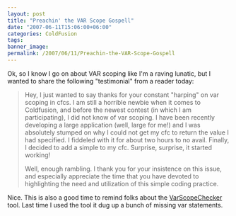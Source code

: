 ```yaml
---
layout: post
title: "Preachin' the VAR Scope Gospell"
date: "2007-06-11T15:06:00+06:00"
categories: ColdFusion 
tags: 
banner_image: 
permalink: /2007/06/11/Preachin-the-VAR-Scope-Gospell
---
```


Ok, so I know I go on about VAR scoping like I'm a raving lunatic, but I wanted to share the following "testimonial" from a reader today:

<blockquote>
Hey, I just wanted to say thanks for your constant "harping" on var scoping in cfcs.  I am still a horrible newbie when it comes to Coldfusion, and before the newest contest (in which I am participating), I did not know of var scoping.
I have been recently developing a large application (well, large for me!) and I was absolutely stumped on why I could not get my cfc to return the value I had
specified.  I fiddeled with it for about two hours to no avail.  Finally, I decided to add a simple <cfset var q = ""> to my cfc.  Surprise, surprise, it
started working!

Well, enough rambling.  I thank you for your insistence on
this issue, and especially appreciate the time that you have devoted to highlighting the need and utilization of this simple coding practice.
</blockquote>

Nice. This is also a good time to remind folks about the <a href="http://code.google.com/p/var-scope-checker-fb/">VarScopeChecker </a> tool. Last time I used the tool it dug up a bunch of missing var statements.